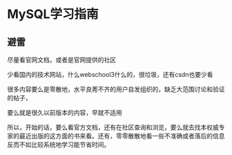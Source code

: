 # MySQL学习指南

## 避雷

尽量看官网文档，或者是官网提供的社区

少看国内的技术网站，什么webschool3什么的，很垃圾，还有csdn也要少看

很多内容要么是零散地，水平良莠不齐的用户自发组织的，缺乏大范围讨论和验证的帖子，

要么就是很久以前版本的内容，早就不适用

所以，开始的话，要么看官方文档，还有在社区查询和浏览，要么就去找本权威专家的最近出版的这方面的书来看。还有，零零散散地看一些不准确或者落后的信息反而不如比较系统地学习能节省时间。